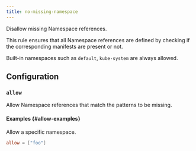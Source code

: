 ```yaml
---
title: no-missing-namespace
---
```


Disallow missing Namespace references.

This rule ensures that all Namespace references are defined by checking if the corresponding manifests are present or not.

Built-in namespaces such as `default`, `kube-system` are always allowed.

## Configuration

### `allow`

Allow Namespace references that match the patterns to be missing.

#### Examples {#allow-examples}

Allow a specific namespace.

```toml
allow = ["foo"]
```
